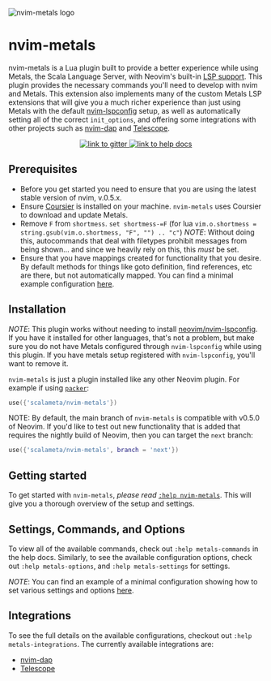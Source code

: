 ![nvim-metals logo](https://i.imgur.com/7gqEQOi.png)

# nvim-metals

nvim-metals is a Lua plugin built to provide a better experience while using
Metals, the Scala Language Server, with Neovim's built-in [LSP
support](https://neovim.io/doc/user/lsp.html). This plugin provides the
necessary commands you'll need to develop with nvim and Metals. This extension
also implements many of the custom Metals LSP extensions that will give you a
much richer experience than just using Metals with the default
[nvim-lspconfig](https://github.com/neovim/nvim-lspconfig) setup, as well as
automatically setting all of the correct `init_options`, and offering some
integrations with other projects such as
[nvim-dap](https://github.com/mfussenegger/nvim-dap) and
[Telescope](https://github.com/nvim-telescope/telescope.nvim).

<p align="center">
    <a href="https://gitter.im/scalameta/metals-vim">
        <img alt="link to gitter" src="https://img.shields.io/gitter/room/scalameta/metals-vim?style=flat-square">
    </a>
    <a href="https://github.com/scalameta/nvim-metals/blob/master/doc/metals.txt">
        <img alt="link to help docs" src="https://img.shields.io/badge/docs-%3Ah%20nvim--metals-blue?style=flat-square">
    </a>
</p>

## Prerequisites

- Before you get started you need to ensure that you are using the latest stable
    version of nvim, v.0.5.x.
- Ensure [Coursier](https://get-coursier.io/docs/cli-installation) is installed
    on your machine. `nvim-metals` uses Coursier to download and update Metals.
- Remove `F` from `shortmess`. `set shortmess-=F`
    (for lua `vim.o.shortmess = string.gsub(vim.o.shortmess, "F", "") .. "c"`)
    _NOTE_: Without doing this,
    autocommands that deal with filetypes prohibit messages from being shown...
    and since we heavily rely on this, this _must_ be set.
- Ensure that you have mappings created for functionality that you desire. By
    default methods for things like goto definition, find references, etc are
    there, but not automatically mapped. You can find a minimal example
    configuration
    [here](https://github.com/scalameta/nvim-metals/discussions/39).

## Installation

_NOTE_: This plugin works without needing to install
[neovim/nvim-lspconfig](https://github.com/neovim/nvim-lspconfig). If you have
it installed for other languages, that's not a problem, but make sure you do not
have Metals configured through `nvim-lspconfig` while using this plugin. If you
have metals setup registered with `nvim-lspconfig`, you'll want to remove
it.

`nvim-metals` is just a plugin installed like any other Neovim plugin. For
example if using [`packer`](https://github.com/wbthomason/packer.nvim):

```lua
use({'scalameta/nvim-metals'})
```

NOTE: By default, the main branch of `nvim-metals` is compatible with v0.5.0 of
Neovim. If you'd like to test out new functionality that is added that requires
the nightly build of Neovim, then you can target the `next` branch:

```lua
use({'scalameta/nvim-metals', branch = 'next'})
```

## Getting started

To get started with `nvim-metals`, _please read_ [`:help
nvim-metals`](https://github.com/scalameta/nvim-metals/blob/main/doc/metals.txt).
This will give you a thorough overview of the setup and settings.

## Settings, Commands, and Options

To view all of the available commands, check out `:help metals-commands` in the
help docs. Similarly, to see the available configuration options, check out
`:help metals-options`, and `:help metals-settings` for settings.

_NOTE_: You can find an example of a minimal configuration showing how to set
various settings and options
[here](https://github.com/scalameta/nvim-metals/discussions/39).

## Integrations

To see the full details on the available configurations, checkout out `:help
metals-integrations`. The currently available integrations are:
- [nvim-dap](https://github.com/mfussenegger/nvim-dap)
- [Telescope](https://github.com/nvim-telescope/telescope.nvim)

